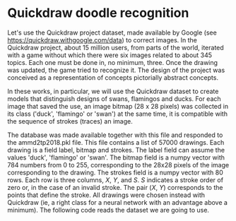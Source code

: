 # Quickdraw doodle recognition


Let's use the Quickdraw project dataset, made available by Google (see https://quickdraw.withgoogle.com/data) to correct images. In the Quickdraw project, about 15 million users, from parts of the world, iterated with a game without which there were six images related to about 345 topics. Each one must be done in, no minimum, three. Once the drawing was updated, the game tried to recognize it. The design of the project was conceived as a representation of concepts pictorially abstract concepts.

In these works, in particular, we will use the Quickdraw dataset to create models that distinguish designs of swans, flamingos and ducks. For each image that saved the use, an image bitmap (28 x 28 pixels) was collected in its class ('duck', 'flamingo' or 'swan') at the same time, it is compatible with the sequence of strokes (traces) an image.

The database was made available together with this file and responded to the ammd2tp2018.pkl file. This file contains a list of 57000 drawings. Each drawing is a field label, bitmap and strokes. The label field can assume the values ​​'duck', 'flamingo' or 'swan'. The bitmap field is a numpy vector with 784 numbers from 0 to 255, corresponding to the 28x28 pixels of the image corresponding to the drawing. The strokes field is a numpy vector with 80 rows. Each row is three columns, _X_, _Y_, and _S_. _S_ indicates a stroke order of zero or, in the case of an invalid stroke. The pair (_X_, _Y_) corresponds to the points that define the stroke. All drawings were chosen instead with Quickdraw (ie, a right class for a neural network with an advantage above a minimum). The following code reads the dataset we are going to use.


